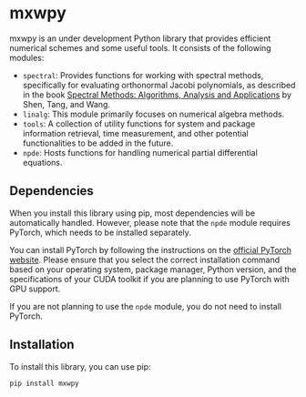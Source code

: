 # mxwpy
mxwpy is an under development Python library that provides efficient numerical schemes and some useful tools. It consists of the following modules:

- `spectral`: Provides functions for working with spectral methods, specifically for evaluating orthonormal Jacobi polynomials, as described in the book [Spectral Methods: Algorithms, Analysis and Applications](https://link.springer.com/book/10.1007/978-3-540-71041-7) by Shen, Tang, and Wang.
- `linalg`: This module primarily focuses on numerical algebra methods.
- `tools`: A collection of utility functions for system and package information retrieval, time measurement, and other potential functionalities to be added in the future.
- `npde`: Hosts functions for handling numerical partial differential equations.

## Dependencies

When you install this library using pip, most dependencies will be automatically handled. However, please note that the `npde` module requires PyTorch, which needs to be installed separately.

You can install PyTorch by following the instructions on the [official PyTorch website](https://pytorch.org/get-started/locally/). Please ensure that you select the correct installation command based on your operating system, package manager, Python version, and the specifications of your CUDA toolkit if you are planning to use PyTorch with GPU support.

If you are not planning to use the `npde` module, you do not need to install PyTorch.

## Installation

To install this library, you can use pip:

```bash
pip install mxwpy